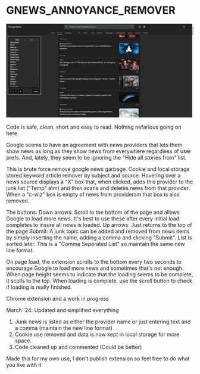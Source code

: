 # GNEWS_ANNOYANCE_REMOVER

![google news annoynace remover](https://github.com/kellycode/GNEWS_ANNOYANCE_REMOVER/raw/main/preview.jpg)

Code is safe, clean, short and easy to read.  Nothing nefarious going on here.

Google seems to have an agreement with news providers that lets them show news as long as they show news from everywhere regardless of user prefs.  And, lately, they seem to be ignoring the "Hide all stories from" list.

This is brute force remove google news garbage.  Cookie and local storage stored keyword article remover by subject and source.  Hovering over a news source displays a "X" box that, when clicked, adds this provider to the junk list ("Temp" atm) and then scans and deletes news from that provider.
When a "c-wiz" box is empty of news from providersm that box is also removed.

The buttons:
Down arrows: Scroll to the bottom of the page and allows Google to load more news.  It's best to use these after every initial load completes to insure all news is loaded.
Up arrows:  Just returns to the top of the page
Submit: A junk topic can be added and removed from news items by simply inserting the name, adding a comma and clicking "Submit".  List is sorted later. This is a "Comma Seperated List" so maintain the same new line format.

On page load, the extension scrolls to the bottom every two seconds to encourage Google to load more news and sometimes that's not enough.  When page height seems to indicate that the loading seems to be complete, it scolls to the top.  When loading is complete, use the scroll button to check if loading is really finished.

Chrome extension and a work in progress

March '24: Updated and simplified everything
1. Junk news is listed as either the provider name or just entering text and a comma (maintain the new line format)
2. Cookie use removed and data is now kept in local storage for more space.
3. Code cleaned up and commented (Could be better)

Made this for my own use, I don't publish extension so feel free to do what you like with it
